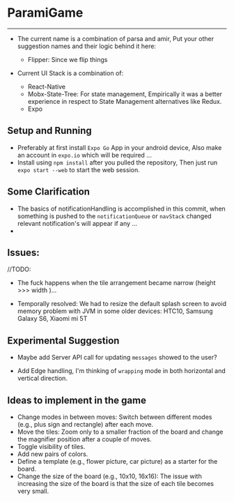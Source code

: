 # ParamiGame
----

* The current name is a combination of parsa and amir, Put your other suggestion names and their logic behind it here: 
    * Flipper: Since we flip things


* Current UI Stack is a combination of:
    * React-Native
    * Mobx-State-Tree: For state management, Empirically it was a better experience in respect to State Management alternatives like Redux.
    * Expo
  

## Setup and Running
* Preferably at first install `Expo Go` App in your android device, Also make an account in `expo.io` which will be required ...
* Install using `npm install` after you pulled the repository, Then just run `expo start --web` to start the web session. 


## Some Clarification
* The basics of notificationHandling is accomplished in this commit, when something is pushed to the `notificationQueue` or `navStack` changed relevant notification's will appear if any ... 
* 

## Issues: 
//TODO:
* The fuck happens when the tile arrangement became narrow (height >>> width )... 

* Temporally resolved: We had to resize the default splash screen to avoid memory problem with JVM in some older devices: HTC10, Samsung Galaxy S6, Xiaomi mi 5T


## Experimental Suggestion
* Maybe add Server API call for updating `messages` showed to the user? 

* Add Edge handling, I'm thinking of `wrapping` mode in both horizontal and vertical direction. 


## Ideas to implement in the game
* Change modes in between moves: Switch between different modes (e.g., plus sign and rectangle) after each move.
* Move the tiles: Zoom only to a smaller fraction of the board and change the magnifier position after a couple of moves.
* Toggle visibility of tiles.
* Add new pairs of colors.
* Define a template (e.g., flower picture, car picture) as a starter for the board.
* Change the size of the board (e.g., 10x10, 16x16): The issue with increasing the size of the board is that the size of each tile becomes very small.
